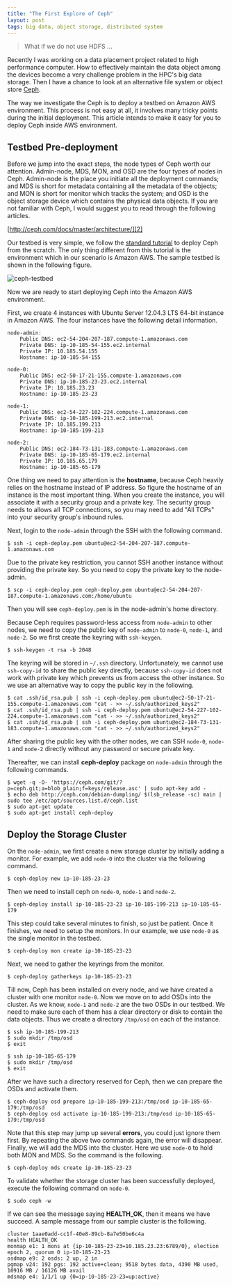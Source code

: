 ```yaml
---
title: "The First Explore of Ceph"
layout: post
tags: big data, object storage, distributed system
---
```


> What if we do not use HDFS ...

Recently I was working on a data placement project related to high performance computer. How to effectively maintain the data object among the devices become a very challenge problem in the HPC's big data storage. Then I have a chance to look at an alternative file system or object store [Ceph][1].

The way we investigate the Ceph is to deploy a testbed on Amazon AWS environment. This process is not easy at all, it involves many tricky points during the initial deployment. This article intends to make it easy for you to deploy Ceph inside AWS environment.

## Testbed Pre-deployment

Before we jump into the exact steps, the node types of Ceph worth our attention. Admin-node, MDS, MON, and OSD are the four types of nodes in Ceph. Admin-node is the place you initiate all the deployment commands; and MDS is short for metadata containing all the metadata of the objects; and MON is short for monitor which tracks the system; and OSD is the object storage device which contains the physical data objects. If you are not familiar with Ceph, I would suggest you to read through the following articles.

[http://ceph.com/docs/master/architecture/][2]

Our testbed is very simple, we follow the [standard tutorial][3] to deploy Ceph from the scratch. The only thing different from this tutorial is the environment which in our scenario is Amazon AWS. The sample testbed is shown in the following figure.

![ceph-testbed]({{site.url}}/images/ceph.jpg)

Now we are ready to start deploying Ceph into the Amazon AWS environment.

First, we create 4 instances with Ubuntu Server 12.04.3 LTS 64-bit instance in Amazon AWS. The four instances have the following detail information.

	node-admin:
		Public DNS: ec2-54-204-207-187.compute-1.amazonaws.com
		Private DNS: ip-10-185-54-155.ec2.internal
		Private IP: 10.185.54.155
		Hostname: ip-10-185-54-155

	node-0:
		Public DNS: ec2-50-17-21-155.compute-1.amazonaws.com
		Private DNS: ip-10-185-23-23.ec2.internal
		Private IP: 10.185.23.23
		Hostname: ip-10-185-23-23

	node-1:
		Public DNS: ec2-54-227-102-224.compute-1.amazonaws.com
		Private DNS: ip-10-185-199-213.ec2.internal
		Private IP: 10.185.199.213
		Hostname: ip-10-185-199-213

	node-2:
		Public DNS: ec2-184-73-131-183.compute-1.amazonaws.com
		Private DNS: ip-10-185-65-179.ec2.internal
		Private IP: 10.185.65.179
		Hostname: ip-10-185-65-179

One thing we need to pay attention is the **hostname**, because Ceph heavily relies on the hostname instead of IP address. So figure the hostname of an instance is the most important thing. When you create the instance, you will associate it with a security group and a private key. The security group needs to allows all TCP connections, so you may need to add "All TCPs" into your security group's inbound rules.

Next, login to the `node-admin` through the SSH with the following command.

	$ ssh -i ceph-deploy.pem ubuntu@ec2-54-204-207-187.compute-1.amazonaws.com

Due to the private key restriction, you cannot SSH another instance without providing the private key. So you need to copy the private key to the node-admin.

	$ scp -i ceph-deploy.pem ceph-deploy.pem ubuntu@ec2-54-204-207-187.compute-1.amazonaws.com:/home/ubuntu

Then you will see `ceph-deploy.pem` is in the node-admin's home directory.

Because Ceph requires password-less access from `node-admin` to other nodes, we need to copy the public key of `node-admin` to `node-0`, `node-1`, and `node-2`. So we first create the keyring with `ssh-keygen`.

	$ ssh-keygen -t rsa -b 2048

The keyring will be stored in `~/.ssh` directory. Unfortunately, we cannot use `ssh-copy-id` to share the public key directly, because `ssh-copy-id` does not work with private key which prevents us from access the other instance. So we use an alternative way to copy the public key in the following.

	$ cat .ssh/id_rsa.pub | ssh -i ceph-deploy.pem ubuntu@ec2-50-17-21-155.compute-1.amazonaws.com "cat - >> ~/.ssh/authorized_keys2"
	$ cat .ssh/id_rsa.pub | ssh -i ceph-deploy.pem ubuntu@ec2-54-227-102-224.compute-1.amazonaws.com "cat - >> ~/.ssh/authorized_keys2"
	$ cat .ssh/id_rsa.pub | ssh -i ceph-deploy.pem ubuntu@ec2-184-73-131-183.compute-1.amazonaws.com "cat - >> ~/.ssh/authorized_keys2"

After sharing the public key with the other nodes, we can SSH `node-0`, `node-1` and `node-2` directly without any password or secure private key.

Thereafter, we can install **ceph-deploy** package on `node-admin` through the following commands.

	$ wget -q -O- 'https://ceph.com/git/?p=ceph.git;a=blob_plain;f=keys/release.asc' | sudo apt-key add -
	$ echo deb http://ceph.com/debian-dumpling/ $(lsb_release -sc) main | sudo tee /etc/apt/sources.list.d/ceph.list
	$ sudo apt-get update
	$ sudo apt-get install ceph-deploy 

## Deploy the Storage Cluster

On the `node-admin`, we first create a new storage cluster by initially adding a monitor. For example, we add `node-0` into the cluster via the following command.

	$ ceph-deploy new ip-10-185-23-23

Then we need to install ceph on `node-0`, `node-1` and `node-2`.

	$ ceph-deploy install ip-10-185-23-23 ip-10-185-199-213 ip-10-185-65-179

This step could take several minutes to finish, so just be patient. Once it finishes, we need to setup the monitors. In our example, we use `node-0` as the single monitor in the testbed.

	$ ceph-deploy mon create ip-10-185-23-23

Next, we need to gather the keyrings from the monitor.

	$ ceph-deploy gatherkeys ip-10-185-23-23

Till now, Ceph has been installed on every node, and we have created a cluster with one monitor `node-0`. Now we move on to add OSDs into the cluster. As we know, `node-1` and `node-2` are the two OSDs in our testbed. We need to make sure each of them has a clear directory or disk to contain the data objects. Thus we create a directory `/tmp/osd` on each of the instance.

	$ ssh ip-10-185-199-213
	$ sudo mkdir /tmp/osd
	$ exit

	$ ssh ip-10-185-65-179
	$ sudo mkdir /tmp/osd
	$ exit

After we have such a directory reserved for Ceph, then we can prepare the OSDs and activate them.

	$ ceph-deploy osd prepare ip-10-185-199-213:/tmp/osd ip-10-185-65-179:/tmp/osd
	$ ceph-deploy osd activate ip-10-185-199-213:/tmp/osd ip-10-185-65-179:/tmp/osd

Note that this step may jump up several **errors**, you could just ignore them first. By repeating the above two commands again, the error will disappear. Finally, we will add the MDS into the cluster. Here we use `node-0` to hold both MON and MDS. So the command is the following.

	$ ceph-deploy mds create ip-10-185-23-23

To validate whether the storage cluster has been successfully deployed, execute the following command on `node-0`.

	$ sudo ceph -w

If we can see the message saying **HEALTH_OK**, then it means we have succeed. A sample message from our sample cluster is the following.

	cluster 1aae0add-cc1f-40e8-89cb-8a7e50be6c4a
	health HEALTH_OK
    monmap e1: 1 mons at {ip-10-185-23-23=10.185.23.23:6789/0}, election epoch 2, quorum 0 ip-10-185-23-23
    osdmap e9: 2 osds: 2 up, 2 in
    pgmap v24: 192 pgs: 192 active+clean; 9518 bytes data, 4390 MB used, 10916 MB / 16126 MB avail
    mdsmap e4: 1/1/1 up {0=ip-10-185-23-23=up:active}


[1]: http://ceph.com
[2]: http://ceph.com/docs/master/architecture/
[3]: http://ceph.com/docs/master/start/


